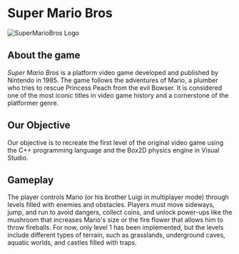 # Super Mario Bros
![SuperMarioBros Logo](https://upload.wikimedia.org/wikipedia/commons/2/2b/Super_Mario_Bros._Logo.svg)

## About the game
_Super Mario Bros_ is a platform video game developed and published by Nintendo in 1985. The game follows the adventures of Mario, a plumber who tries to rescue Princess Peach from the evil Bowser. It is considered one of the most iconic titles in video game history and a cornerstone of the platformer genre.

## Our Objective
Our objective is to recreate the first level of the original video game using the C++ programming language and the Box2D physics engine in Visual Studio.

## Gameplay

The player controls Mario (or his brother Luigi in multiplayer mode) through levels filled with enemies and obstacles. Players must move sideways, jump, and run to avoid dangers, collect coins, and unlock power-ups like the mushroom that increases Mario's size or the fire flower that allows him to throw fireballs. 
For now, only level 1 has been implemented, but the levels include different types of terrain, such as grasslands, underground caves, aquatic worlds, and castles filled with traps.
